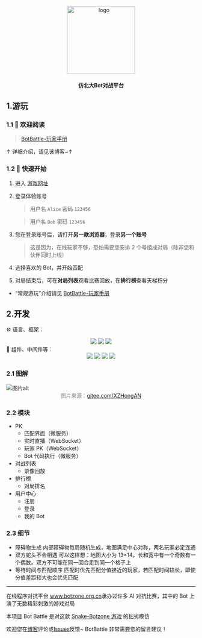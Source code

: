 <p align="center">
   <a href="https://www.cnblogs.com/xiu1zi3/p/18105385" target="_blank" rel="noopener noreferrer"><img width="180" src="https://img2024.cnblogs.com/blog/3387348/202405/3387348-20240522110652691-1079098155.jpg" alt="logo">
   </a>
</p>

<h4 align="center">仿北大Bot对战平台</h4>

 <!--  <p align="center">
<a href="https://www.npmjs.com/package/vuepress-theme-vdoing"><img alt="npm" src="https://img.shields.io/npm/v/vuepress-theme-vdoing"></a>
   <a href="https://www.npmjs.com/package/vuepress-theme-vdoing" target="_blank"><img src="https://img.shields.io/npm/dt/vuepress-theme-vdoing" alt="npm" ></a>  
  <a href="https://github.com/xiu1zi3/Bot-Battle/stargazers"><img src="https://img.shields.io/github/stars/xugaoyi/vuepress-theme-vdoing?logo=ReverbNation&logoColor=rgba(255,255,255,.6)" alt="GitHub stars"></a>
  <a href="https://github.com/xugaoyi/vuepress-theme-vdoing/actions?query=workflow%3ACI"><img src="https://github.com/xugaoyi/vuepress-theme-vdoing/workflows/CI/badge.svg" alt="CI"></a>
  <a href="https://github.com/xugaoyi/vuepress-theme-vdoing/actions?query=workflow%3AbaiduPush"><img src="https://github.com/xugaoyi/vuepress-theme-vdoing/workflows/baiduPush/badge.svg" alt="baiduPush"></a> 
</p> -->

<!--  <p align="center">仿北大Bot对战平台</p> -->


## 1.游玩

### 1.1 📖 欢迎阅读 

> <a href="https://www.cnblogs.com/aijisjtu/p/18105385" target="_blank">BotBattle-玩家手册</a>

↑ 详细介绍，请见该博客~↑

### 1.2 🚀 快速开始

<!-- ![](https://img2024.cnblogs.com/blog/3387348/202403/3387348-20240330125702599-1233512050.png) -->

1. 进入 <a href="https://app6735.acapp.acwing.com.cn/" target="_blank">游戏网址</a>

2. 登录体验账号

   > 用户名
   > `Alice`
   > 密码
   > `123456`

   > 用户名
   > `Bob`
   > 密码
   > `123456`

3. 您在登录账号后，请打开**另一款浏览器**，登录**另一个账号**

   > 这是因为，在线玩家不够，恐怕需要您安排 2 个号组成对局（除非您和伙伴同时上线）

4. 选择喜欢的 Bot，并开始匹配

5. 对局结束后，可在**对局列表**观看比赛回放，在**排行榜**查看天梯积分

- “常规游玩”介绍请见 <a href="https://www.cnblogs.com/aijisjtu/p/18105385" target="_blank">BotBattle-玩家手册</a>

<!--
### 1.3 常规游玩

1. 前往复制 [最基础代码](https://www.cnblogs.com/aijisjtu/p/18105385#3%E6%8E%A8%E8%8D%90%E7%9A%84%E7%A4%BA%E4%BE%8B%E4%BB%A3%E7%A0%81) 到剪切板

   > 这有助于您开始游戏，且对于您熟悉 Bot 代码的 I/O 进而创建其他 bot 很有意义

2. 进入游戏网址 <a href="https://app6735.acapp.acwing.com.cn/" target="_blank">app6735.acapp.acwing.com.cn</a> 将提供的代码创建为您的第一个 bot

3. 打开另一款浏览器。接下来与 **1.2 快速开始** 步骤相同 -->

## 2.开发 

⚙️ 语言、框架：
<div align="center">
<img src="https://img.shields.io/badge/-Java-important?style=for-the-badge" />
<img src="https://img.shields.io/badge/-Spring%20Boot-brightgreen?style=for-the-badge" />
<img src="https://img.shields.io/badge/-Spring%20Cloud-blue?style=for-the-badge" />
</div>
🔧 组件、中间件等：
<div align="center">
<img src="https://img.shields.io/badge/-MySQL-yellow" />
<img src="https://img.shields.io/badge/-WebSocket-1af442"/>
<img src="https://img.shields.io/badge/-Docker-83ef12" />
<img src="https://img.shields.io/badge/-Nginx-pink"/>
</div>

### 2.1 图解 

<img src="https://ice2604-navi.github.io/asssets/botbattle.jpg" alt="图片alt" title="图片title">

<center><font color=gray>图片来源：<a href="https://gitee.com/XZHongAN" target="_blank" alt="图片alt" title="图片title">gitee.com/XZHongAN</a> </font></center>

### 2.2 模块

- PK
  - 匹配界面（微服务）
  - 实时直播（WebSocket）
  - 玩家 PK（WebSocket）
  - Bot 代码执行（微服务）
- 对战列表
  - 录像回放
- 排行榜
  - 对局排名
- 用户中心
  - 注册
  - 登录
  - 我的 Bot

### 2.3 细节

- 障碍物生成
  内部障碍物每局随机生成，地图满足中心对称，两名玩家必定连通
- 双方蛇头不会相遇
  可以这样想：地图大小为 13×14，长和宽中有一个奇数有一个偶数。双方不可能在同一回合走到同一个格子上
- 等待时间与匹配顺序
  匹配时优先匹配分值接近的玩家，若匹配时间较长，即使分值差距较大也会优先匹配

---

在线程序对抗平台 <a href="https://www.botzone.org.cn/" target="_blank">www.botzone.org.cn</a>承办过许多 AI 对抗比赛，其中的 Bot 上演了无数精彩刺激的游戏对局

本项目 Bot Battle 是对这款 <a href="https://www.botzone.org.cn/game/Snake/" target="_blank">Snake-Botzone 游戏</a> 的拙劣模仿

欢迎您在<a href="https://www.cnblogs.com/aijisjtu/p/18105385" target="_blank">博客</a>评论或<a href="https://github.com/aijisjtu/Bot-Battle/issues/" target="_blank">Issues</a>反馈~ BotBattle 非常需要您的留言建议！
